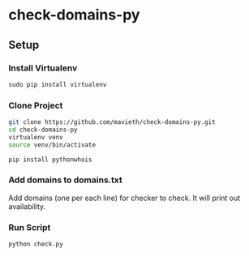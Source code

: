 # check-domains-py

## Setup

### Install Virtualenv
```python
sudo pip install virtualenv
```

### Clone Project
```bash
git clone https://github.com/mavieth/check-domains-py.git
cd check-domains-py
virtualenv venv
source venv/bin/activate

pip install pythonwhois
```
### Add domains to domains.txt
Add domains (one per each line) for checker to check. It will print out availability.

### Run Script
```python
python check.py
```






